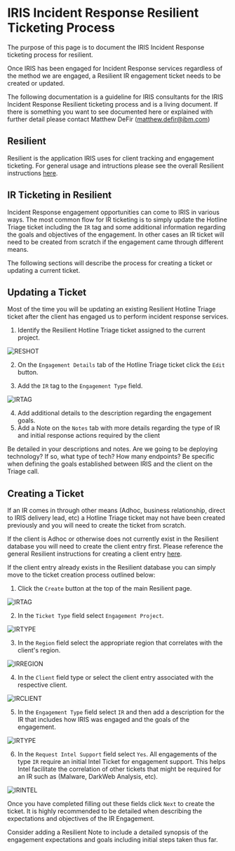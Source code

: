 

# IRIS Incident Response Resilient Ticketing Process

The purpose of this page is to document the IRIS Incident Response ticketing process for resilient.

Once IRIS has been engaged for Incident Response services regardless of the method we are engaged, a Resilient IR engagement ticket needs to be created or updated.

The following documentation is a guideline for IRIS consultants for the IRIS Incident Response Resilient ticketing process and is a living document. If there is something you want to see documented here or explained with further detail please contact Matthew DeFir (matthew.defir@ibm.com)

## Resilient
Resilient is the application IRIS uses for client tracking and engagement ticketing. For general usage and intructions please see the overall Resilient instructions [here](https://github.ibm.com/IRIS-NA/DFIR-wiki/wiki/IRIS-Resilient).

## IR Ticketing in Resilient
Incident Response engagement opportunities can come to IRIS in various ways. The most common flow for IR ticketing is to simply update the Hotline Triage ticket including the `IR` tag and some additional information regarding the goals and objectives of the engagement. In other cases an IR ticket will need to be created from scratch if the engagement came through different means.

The following sections will describe the process for creating a ticket or updating a current ticket.

## Updating a Ticket

Most of the time you will be updating an existing Resilient Hotline Triage ticket after the client has engaged us to perform incident response services. 

1. Identify the Resilient Hotline Triage ticket assigned to the current project.

![RESHOT](https://github.ibm.com/IRIS-NA/DFIR-wiki/wiki/DFIR/Resilient_Hotline.png)
 
2. On the `Engagement Details` tab of the Hotline Triage ticket click the `Edit` button.

3. Add the `IR` tag to the `Engagement Type` field.

![IRTAG](https://github.ibm.com/IRIS-NA/DFIR-wiki/wiki/DFIR/Resilient_Hotline02.png)

4. Add additional details to the description regarding the engagement goals.
5. Add a Note on the `Notes` tab with more details regarding the type of IR and initial response actions required by the client

Be detailed in your descriptions and notes. Are we going to be deploying technology? If so, what type of tech? How many endpoints? Be specific when defining the goals established between IRIS and the client on the Triage call.

## Creating a Ticket

If an IR comes in through other means (Adhoc, business relationship, direct to IRIS delivery lead, etc) a Hotline Triage ticket may not have been created previously and you will need to create the ticket from scratch.

If the client is Adhoc or otherwise does not currently exist in the Resilient database you will need to create the client entry first. Please reference the general Resilient instructions for creating a client entry [here](https://github.ibm.com/IRIS-NA/DFIR-wiki/wiki/IRIS-Resilient).

If the client entry already exists in the Resilient database you can simply move to the ticket creation process outlined below:

1. Click the `Create` button at the top of the main Resilient page.

![IRTAG](https://github.ibm.com/IRIS-NA/DFIR-wiki/wiki/DFIR/Resilient_Hotline03.png)

2. In the `Ticket Type` field select `Engagement Project`.

![IRTYPE](https://github.ibm.com/IRIS-NA/DFIR-wiki/wiki/DFIR/Resilient_Hotline04.png)

3. In the `Region` field select the appropriate region that correlates with the client's region.

![IRREGION](https://github.ibm.com/IRIS-NA/DFIR-wiki/wiki/DFIR/Resilient_Hotline05.png)

4. In the `Client` field type or select the client entry associated with the respective client.

![IRCLIENT](https://github.ibm.com/IRIS-NA/DFIR-wiki/wiki/DFIR/Resilient_Hotline06.png)

5. In the `Engagement Type` field select `IR` and then add a description for the IR that includes how IRIS was engaged and the goals of the engagement.

![IRTYPE](https://github.ibm.com/IRIS-NA/DFIR-wiki/wiki/DFIR/Resilient_Hotline07.png)

6. In the `Request Intel Support` field select `Yes`. All engagements of the type `IR` require an initial Intel Ticket for engagement support. This helps Intel facilitate the correlation of other tickets that might be required for an IR such as (Malware, DarkWeb Analysis, etc).

![IRINTEL](https://github.ibm.com/IRIS-NA/DFIR-wiki/wiki/DFIR/Resilient_Hotline07.png)

Once you have completed filling out these fields click `Next` to create the ticket. It is highly recommended to be detailed when describing the expectations and objectives of the IR Engagement.

Consider adding a Resilient Note to include a detailed synopsis of the engagement expectations and goals including initial steps taken thus far.
